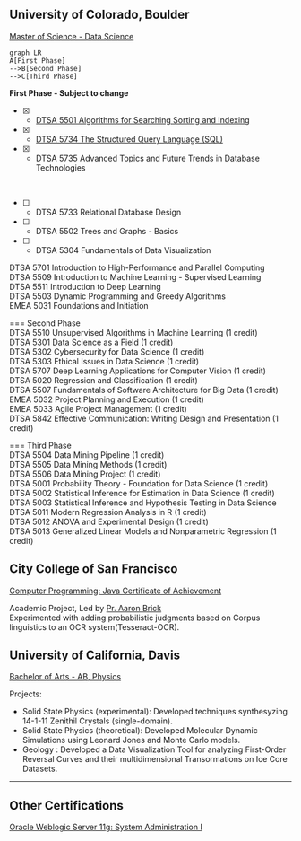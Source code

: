 
## University of Colorado, Boulder
[Master of Science - Data Science](https://www.colorado.edu/program/data-science/coursera-overview)

```mermaid
graph LR
A[First Phase]
-->B[Second Phase]
-->C[Third Phase]
```
__First Phase - Subject to change__
- [x] - [DTSA 5501 Algorithms for Searching Sorting and Indexing](https://www.coursera.org/account/accomplishments/verify/R9FKFC5Y4GLK)
- [x] - [DTSA 5734 The Structured Query Language (SQL)](https://www.coursera.org/learn/the-structured-query-language-sql)
- [x] - DTSA 5735 Advanced Topics and Future Trends in Database Technologies
<br/>

- [ ]  - DTSA 5733 Relational Database Design
- [ ]  - DTSA 5502 Trees and Graphs - Basics 
- [ ]  - DTSA 5304 Fundamentals of Data Visualization

DTSA 5701 Introduction to High-Performance and Parallel Computing<br/>
DTSA 5509 Introduction to Machine Learning - Supervised Learning<br/>
DTSA 5511 Introduction to Deep Learning<br/>
DTSA 5503 Dynamic Programming and Greedy Algorithms<br/>
EMEA 5031 Foundations and Initiation<br/>

=== Second Phase<br/>
DTSA 5510 Unsupervised Algorithms in Machine Learning (1 credit)<br/>
DTSA 5301 Data Science as a Field (1 credit)<br/>
DTSA 5302 Cybersecurity for Data Science (1 credit)<br/>
DTSA 5303 Ethical Issues in Data Science (1 credit)<br/>
DTSA 5707 Deep Learning Applications for Computer Vision (1 credit)<br/>
DTSA 5020 Regression and Classification (1 credit)<br/>
DTSA 5507 Fundamentals of Software Architecture for Big Data (1 credit)<br/>
EMEA 5032 Project Planning and Execution (1 credit)<br/>
EMEA 5033 Agile Project Management (1 credit)<br/>
DTSA 5842 Effective Communication: Writing Design and Presentation (1 credit)<br/>

=== Third Phase<br/>
DTSA 5504 Data Mining Pipeline (1 credit)<br/>
DTSA 5505 Data Mining Methods (1 credit)<br/>
DTSA 5506 Data Mining Project (1 credit)<br/>
DTSA 5001 Probability Theory - Foundation for Data Science (1 credit)<br/>
DTSA 5002 Statistical Inference for Estimation in Data Science (1 credit)<br/>
DTSA 5003 Statistical Inference and Hypothesis Testing in Data Science <br/>
DTSA 5011 Modern Regression Analysis in R (1 credit)<br/>
DTSA 5012 ANOVA and Experimental Design (1 credit)<br/>
DTSA 5013 Generalized Linear Models and Nonparametric Regression (1 credit)<br/>

## City College of San Francisco
[Computer Programming: Java Certificate of Achievement](https://ccsf.curricunet.com/Report/Program/GetReport/893?reportId=29)

Academic Project, Led by [Pr. Aaron Brick](https://github.com/aaronbrick)<br/>
Experimented with adding probabilistic judgments based on Corpus linguistics to an OCR system(Tesseract-OCR).

## University of California, Davis
[Bachelor of Arts - AB, Physics](https://physics.ucdavis.edu/)

Projects: 
- Solid State Physics (experimental): Developed techniques synthesyzing 14-1-11 Zenithil Crystals (single-domain).
- Solid State Physics (theoretical):  Developed Molecular Dynamic Simulations using Leonard Jones and Monte Carlo models.
- Geology : Developed a Data Visualization Tool for analyzing First-Order Reversal Curves and their multidimensional Transormations on Ice Core Datasets.

---

## Other Certifications
[Oracle Weblogic Server 11g: System Administration I](https://education.oracle.com/oracle-weblogic-server-12c-administration-i/pexam_1Z0-133)

